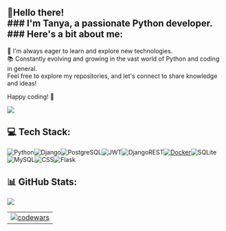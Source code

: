 ## 👋Hello there! <br> ### I'm Tanya, a passionate Python developer. <br> ### Here's a bit about me:

🌱 I'm always eager to learn and explore new technologies.<br>
📚 Constantly evolving and growing in the vast world of Python and coding in general.<br>
Feel free to explore my repositories, and let's connect to share knowledge and ideas!<br>

Happy coding! 🚀

![](https://komarev.com/ghpvc/?username=kavakoza) 

## 💻 Tech Stack:
![Python](https://img.shields.io/badge/python-3670A0?style=for-the-badge&logo=python&logoColor=ffdd54)![Django](https://img.shields.io/badge/Django-092E20?style=for-the-badge&logo=django&logoColor=white)![PostgreSQL](https://img.shields.io/badge/PostgreSQL-316192?style=for-the-badge&logo=postgresql&logoColor=white)![JWT](https://img.shields.io/badge/JWT-black?style=for-the-badge&logo=JSON%20web%20tokens)![DjangoREST](https://img.shields.io/badge/DJANGO-REST-ff1709?style=for-the-badge&logo=django&logoColor=white&color=ff1709&labelColor=gray)[![Docker](https://img.shields.io/badge/Docker-1488C6?style=for-the-badge&logo=docker&logoColor=white)](https://www.docker.com/)![SQLite](https://img.shields.io/badge/SQLite-07405E?style=for-the-badge&logo=sqlite&logoColor=white)![MySQL](https://img.shields.io/badge/MySQL-00000F?style=for-the-badge&logo=mysql&logoColor=white)![CSS](https://img.shields.io/badge/CSS-239120?&style=for-the-badge&logo=css3&logoColor=white)![Flask](https://img.shields.io/badge/Flask-000000?style=for-the-badge&logo=flask&logoColor=white)

## 📊 GitHub Stats:
![](https://github-readme-stats.vercel.app/api/top-langs/?username=kavakoza&theme=tokyonight&hide_border=false&include_all_commits=true&count_private=true&layout=compact)

<table center>
    <td>
         <a href="https://www.codewars.com/users/kavakoza">
      <img src="https://www.codewars.com/users/kavakoza/badges/large" alt="codewars">
    </a><br>
    </td>
  </tr>
</table>

